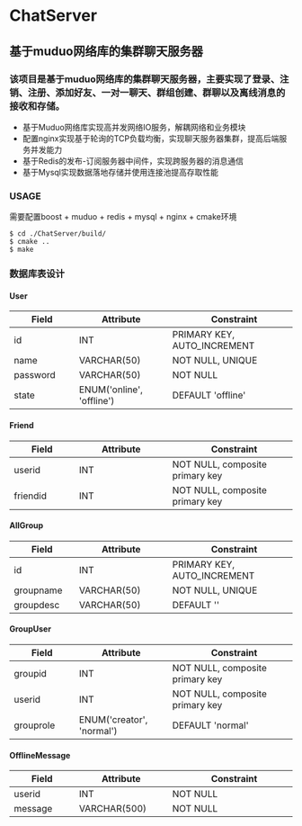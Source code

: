 # ChatServer
## 基于muduo网络库的集群聊天服务器

### 该项目是基于muduo网络库的集群聊天服务器，主要实现了登录、注销、注册、添加好友、一对一聊天、群组创建、群聊以及离线消息的接收和存储。

* 基于Muduo网络库实现高并发网络IO服务，解耦网络和业务模块
* 配置nginx实现基于轮询的TCP负载均衡，实现聊天服务器集群，提高后端服务并发能力
* 基于Redis的发布-订阅服务器中间件，实现跨服务器的消息通信
* 基于Mysql实现数据落地存储并使用连接池提高存取性能

### USAGE
需要配置boost + muduo + redis + mysql + nginx + cmake环境
```
$ cd ./ChatServer/build/
$ cmake ..
$ make
```
### 数据库表设计 
#### User
|  <div style="width:100px">Field</div>   | <div style="width:150px">Attribute</div>  | <div style="width:220px">Constraint</div> |
|  ----  | ----  | ---- |
| id  | INT | PRIMARY KEY, AUTO_INCREMENT|
| name  | VARCHAR(50) | NOT NULL, UNIQUE  |
| password  | VARCHAR(50) | NOT NULL  |
| state  | ENUM('online', 'offline') | DEFAULT 'offline'  |

#### Friend
|  <div style="width:100px">Field</div>   | <div style="width:150px">Attribute</div>   | <div style="width:220px">Constraint</div> |
|  ----  | ----  | ---- |
| userid  | INT | NOT NULL, composite primary key|
| friendid  | INT | NOT NULL, composite primary key  |

#### AllGroup
|  <div style="width:100px">Field</div>   | <div style="width:150px">Attribute</div>   | <div style="width:220px">Constraint</div> |
|  ----  | ----  | ---- |
| id  | INT | PRIMARY KEY, AUTO_INCREMENT|
|groupname |VARCHAR(50)|NOT NULL, UNIQUE|
| groupdesc  | VARCHAR(50) | DEFAULT ''|

#### GroupUser
| <div style="width:100px">Field</div>   | <div style="width:150px">Attribute</div>   | <div style="width:220px">Constraint</div> |
|  ----  | ----  | ---- |
| groupid  | INT | NOT NULL, composite primary key|
| userid |INT|NOT NULL, composite primary key|
| grouprole  | ENUM('creator', 'normal')  | DEFAULT 'normal'|

#### OfflineMessage
|  <div style="width:100px">Field</div>   | <div style="width:150px">Attribute</div>   | <div style="width:220px">Constraint</div> |
|  ----  | ----  | ---- |
| userid  | INT | NOT NULL|
|message |VARCHAR(500)|NOT NULL|

